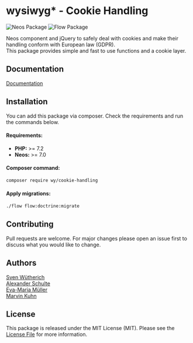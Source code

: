 # wysiwyg* - Cookie Handling
 
![Neos Package](https://img.shields.io/badge/Neos-Package-blue.svg "Neos Package")
![Flow Package](https://img.shields.io/badge/Flow-Package-orange.svg "Flow Package")
 
Neos component and jQuery to safely deal with cookies and make their handling conform with European law (GDPR).   
This package provides simple and fast to use functions and a cookie layer. 

## Documentation

[Documentation](https://wysiwyg-software-design.github.io/Wysiwyg.CookieHandling)

## Installation
 
You can add this package via composer. Check the requirements and run the commands below.

#### Requirements:
- **PHP:** >= 7.2
- **Neos:** >= 7.0

#### Composer command:
```bash
composer require wy/cookie-handling
```

#### Apply migrations:
```bash
./flow flow:doctrine:migrate
```

## Contributing
Pull requests are welcome. For major changes please open an issue first to discuss what you would like to change.

## Authors
[Sven Wütherich](https://github.com/svwu)  
[Alexander Schulte](https://github.com/Alex-Schulte)  
[Eva-Maria Müller](https://github.com/emmue)  
[Marvin Kuhn](https://github.com/breadlesscode)

## License

This package is released under the MIT License (MIT). Please see the [License File](LICENSE) for more information.
